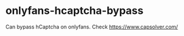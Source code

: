 # onlyfans-hcaptcha-bypass
Can bypass hCaptcha on onlyfans. Check https://www.capsolver.com/ 












































                  